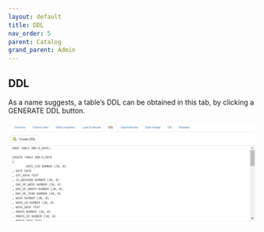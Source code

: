 ```yaml
---
layout: default
title: DDL
nav_order: 5
parent: Catalog
grand_parent: Admin
---
```


## DDL

As a name suggests, a table’s DDL can be obtained in this tab, by clicking a GENERATE DDL button.

![](../../../snapshots/ddl_1.PNG)